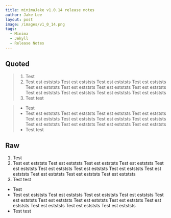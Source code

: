 ```yaml
---
title: minimaJake v1.0.14 release notes
author: Jake Lee
layout: post
image: /images/v1_0_14.png
tags:
  - Minima
  - Jekyll
  - Release Notes
---
```


## Quoted

> 1. Test
> 2. Test est estststs Test est estststs Test est estststs Test est estststs Test est estststs Test est estststs Test est estststs Test est estststs Test est estststs Test est estststs Test est estststs Test est estststs
> 3. Test test

> - Test
> - Test est estststs Test est estststs Test est estststs Test est estststs Test est estststs Test est estststs Test est estststs Test est estststs Test est estststs Test est estststs Test est estststs Test est estststs
> - Test test

## Raw

1. Test
2. Test est estststs Test est estststs Test est estststs Test est estststs Test est estststs Test est estststs Test est estststs Test est estststs Test est estststs Test est estststs Test est estststs Test est estststs
3. Test test

- Test
- Test est estststs Test est estststs Test est estststs Test est estststs Test est estststs Test est estststs Test est estststs Test est estststs Test est estststs Test est estststs Test est estststs Test est estststs
- Test test
